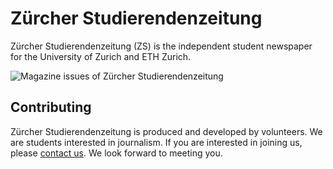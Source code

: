 # Zürcher Studierendenzeitung

Zürcher Studierendenzeitung (ZS) is the independent student newspaper for the University of Zurich and ETH Zurich.

![Magazine issues of Zürcher Studierendenzeitung](https://user-images.githubusercontent.com/4021583/165287352-f6c15e57-4336-4a95-9c40-0cd4dd0cbf2f.png)

## Contributing

Zürcher Studierendenzeitung is produced and developed by volunteers. We are students interested in journalism. If you are interested in joining us, please [contact us](https://zs-online.ch/kontakt/). We look forward to meeting you.
